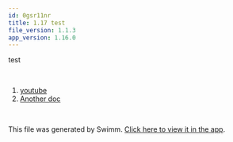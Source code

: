 ```yaml
---
id: 0gsr11nr
title: 1.17 test
file_version: 1.1.3
app_version: 1.16.0
---
```


<!-- Intro - Do not remove this comment -->
test

<br/>

<!-- Steps - Do not remove this comment -->
1. [youtube](youtube.z0lrner6.sw.md)
2. [Another doc](another-doc.jmt3qyqt.sw.md)


<br/>

This file was generated by Swimm. [Click here to view it in the app](https://swimm-web-app.web.app/repos/Z2l0aHViJTNBJTNBY3NoYXJwLXNoYXVsLXRlc3QlM0ElM0Fzd2ltbWlv/playlists/0gsr11nr).
